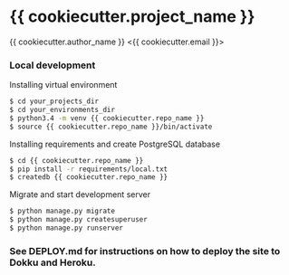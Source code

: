 # {{ cookiecutter.project_name }}  
{{ cookiecutter.author_name }} <{{ cookiecutter.email }}>

### Local development
Installing virtual environment
```sh
$ cd your_projects_dir
$ cd your_environments_dir
$ python3.4 -m venv {{ cookiecutter.repo_name }}
$ source {{ cookiecutter.repo_name }}/bin/activate
```

Installing requirements and create PostgreSQL database
```sh
$ cd {{ cookiecutter.repo_name }}
$ pip install -r requirements/local.txt
$ createdb {{ cookiecutter.repo_name }}
```

Migrate and start development server
```sh
$ python manage.py migrate
$ python manage.py createsuperuser
$ python manage.py runserver
```


### See DEPLOY.md for instructions on how to deploy the site to Dokku and Heroku.
